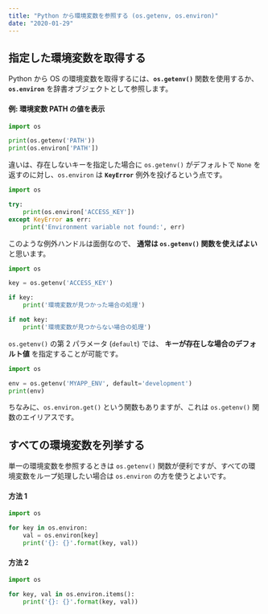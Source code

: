 ```yaml
---
title: "Python から環境変数を参照する (os.getenv, os.environ)"
date: "2020-01-29"
---
```


指定した環境変数を取得する
----

Python から OS の環境変数を取得するには、**`os.getenv()`** 関数を使用するか、**`os.environ`** を辞書オブジェクトとして参照します。

#### 例: 環境変数 PATH の値を表示

```python
import os

print(os.getenv('PATH'))
print(os.environ['PATH'])
```

違いは、存在しないキーを指定した場合に `os.getenv()` がデフォルトで `None` を返すのに対し、`os.environ` は **`KeyError`** 例外を投げるという点です。

```python
import os

try:
    print(os.environ['ACCESS_KEY'])
except KeyError as err:
    print('Environment variable not found:', err)
```

このような例外ハンドルは面倒なので、 **通常は `os.getenv()` 関数を使えばよい** と思います。

```python
import os

key = os.getenv('ACCESS_KEY')

if key:
    print('環境変数が見つかった場合の処理')

if not key:
    print('環境変数が見つからない場合の処理')
```

`os.getenv()` の第 2 パラメータ (`default`) では、 **キーが存在しな場合のデフォルト値** を指定することが可能です。

```python
import os

env = os.getenv('MYAPP_ENV', default='development')
print(env)
```

ちなみに、`os.environ.get()` という関数もありますが、これは `os.getenv()` 関数のエイリアスです。



すべての環境変数を列挙する
----

単一の環境変数を参照するときは `os.getenv()` 関数が便利ですが、すべての環境変数をループ処理したい場合は `os.environ` の方を使うとよいです。

#### 方法 1

```python
import os

for key in os.environ:
    val = os.environ[key]
    print('{}: {}'.format(key, val))
```

#### 方法 2

```python
import os

for key, val in os.environ.items():
    print('{}: {}'.format(key, val))
```

